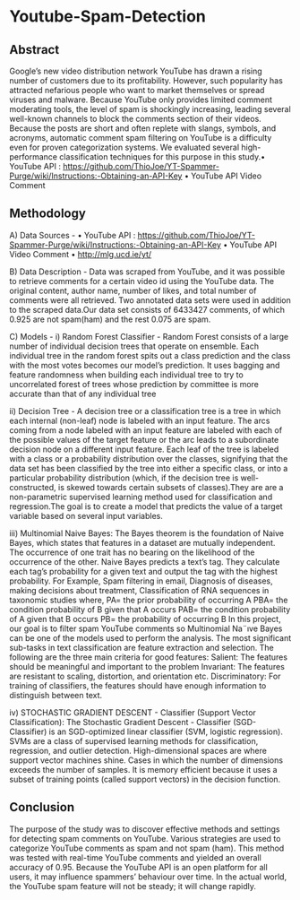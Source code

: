 # Youtube-Spam-Detection
## Abstract 
Google’s new video distribution network YouTube
has drawn a rising number of customers due to its profitability.
However, such popularity has attracted nefarious people who
want to market themselves or spread viruses and malware.
Because YouTube only provides limited comment moderating
tools, the level of spam is shockingly increasing, leading several
well-known channels to block the comments section of their
videos. Because the posts are short and often replete with slangs,
symbols, and acronyms, automatic comment spam filtering on
YouTube is a difficulty even for proven categorization systems.
We evaluated several high-performance classification techniques
for this purpose in this study.• YouTube API : https://github.com/ThioJoe/YT-Spammer-Purge/wiki/Instructions:-Obtaining-an-API-Key
• YouTube API Video Comment
## Methodology
A) Data Sources -
• YouTube API : https://github.com/ThioJoe/YT-Spammer-Purge/wiki/Instructions:-Obtaining-an-API-Key
• YouTube API Video Comment
• http://mlg.ucd.ie/yt/

B) Data Description -
Data was scraped from YouTube, and it was possible to
retrieve comments for a certain video id using the YouTube
data. The original content, author name, number of likes, and
total number of comments were all retrieved. Two annotated
data sets were used in addition to the scraped data.Our data
set consists of 6433427 comments, of which 0.925 are not
spam(ham) and the rest 0.075 are spam.

C) Models - 
i) Random Forest Classifier - Random Forest
consists of a large number of individual decision trees that
operate on ensemble. Each individual tree in the random
forest spits out a class prediction and the class with the most
votes becomes our model’s prediction. It uses bagging and
feature randomness when building each individual tree to try
to uncorrelated forest of trees whose prediction by committee
is more accurate than that of any individual tree

ii) Decision Tree - A decision tree or a classification
tree is a tree in which each internal (non-leaf) node is labeled
with an input feature. The arcs coming from a node labeled
with an input feature are labeled with each of the possible
values of the target feature or the arc leads to a subordinate
decision node on a different input feature. Each leaf of the tree
is labeled with a class or a probability distribution over the
classes, signifying that the data set has been classified by the
tree into either a specific class, or into a particular probability
distribution (which, if the decision tree is well-constructed, is
skewed towards certain subsets of classes).They are are a non-parametric supervised learning method used for classification
and regression.The goal is to create a model that predicts the
value of a target variable based on several input variables.

iii) Multinomial Naive Bayes: The Bayes theorem
is the foundation of Naive Bayes, which states that features in
a dataset are mutually independent. The occurrence of one trait
has no bearing on the likelihood of the occurrence of the other.
Naive Bayes predicts a text’s tag. They calculate each tag’s
probability for a given text and output the tag with the highest
probability. For Example, Spam filtering in email, Diagnosis
of diseases, making decisions about treatment, Classification
of RNA sequences in taxonomic studies where, PA= the prior probability of occurring A PBA=
the condition probability of B given that A occurs PAB=
the condition probability of A given that B occurs PB= the probability of occurring B In this project, our goal is to filter
spam YouTube comments so Multinomial Na¨ıve Bayes can
be one of the models used to perform the analysis. The most
significant sub-tasks in text classification are feature extraction
and selection. The following are the three main criteria for
good features: Salient: The features should be meaningful and
important to the problem Invariant: The features are resistant
to scaling, distortion, and orientation etc. Discriminatory:
For training of classifiers, the features should have enough
information to distinguish between text.

iv) STOCHASTIC GRADIENT DESCENT - Classifier
(Support Vector Classification): The Stochastic Gradient Descent - Classifier (SGD-Classifier) is an SGD-optimized linear
classifier (SVM, logistic regression). SVMs are a class of
supervised learning methods for classification, regression, and
outlier detection. High-dimensional spaces are where support
vector machines shine. Cases in which the number of dimensions exceeds the number of samples. It is memory efficient
because it uses a subset of training points (called support
vectors) in the decision function.

## Conclusion
The purpose of the study was to discover effective methods and settings for detecting spam comments on YouTube.
Various strategies are used to categorize YouTube comments
as spam and not spam (ham). This method was tested with
real-time YouTube comments and yielded an overall accuracy
of 0.95. Because the YouTube API is an open platform for all
users, it may influence spammers’ behaviour over time. In the
actual world, the YouTube spam feature will not be steady; it
will change rapidly.

